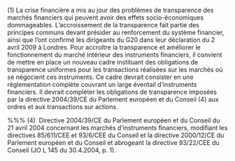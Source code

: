 (1) La crise financière a mis au jour des problèmes de transparence des marchés financiers qui peuvent avoir des effets socio-économiques dommageables. L’accroissement de la transparence fait partie des principes communs devant présider au renforcement du système financier, ainsi que l’ont confirmé les dirigeants du G20 dans leur déclaration du 2 avril 2009 à Londres. Pour accroître la transparence et améliorer le fonctionnement du marché intérieur des instruments financiers, il convient de mettre en place un nouveau cadre instituant des obligations de transparence uniformes pour les transactions réalisées sur les marchés où se négocient ces instruments. Ce cadre devrait consister en une réglementation complète couvrant un large éventail d’instruments financiers. Il devrait compléter les obligations de transparence imposées par la directive 2004/39/CE du Parlement européen et du Conseil (4) aux ordres et aux transactions sur actions.

%%% (4)  Directive 2004/39/CE du Parlement européen et du Conseil du 21 avril 2004 concernant les marchés d’instruments financiers, modifiant les directives 85/611/CEE et 93/6/CEE du Conseil et la directive 2000/12/CE du Parlement européen et du Conseil et abrogeant la directive 93/22/CEE du Conseil (JO L 145 du 30.4.2004, p. 1).